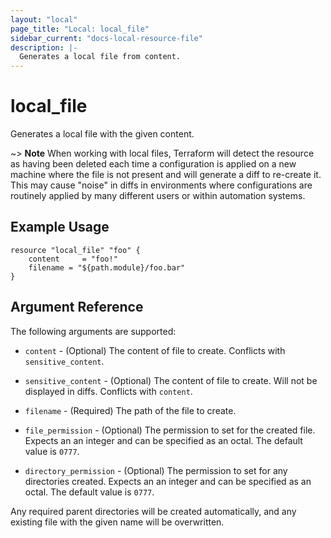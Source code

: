 ```yaml
---
layout: "local"
page_title: "Local: local_file"
sidebar_current: "docs-local-resource-file"
description: |-
  Generates a local file from content.
---
```


# local_file

Generates a local file with the given content.

~> **Note** When working with local files, Terraform will detect the resource
as having been deleted each time a configuration is applied on a new machine
where the file is not present and will generate a diff to re-create it. This
may cause "noise" in diffs in environments where configurations are routinely
applied by many different users or within automation systems.

## Example Usage

```hcl
resource "local_file" "foo" {
    content     = "foo!"
    filename = "${path.module}/foo.bar"
}
```

## Argument Reference

The following arguments are supported:

* `content` - (Optional) The content of file to create. Conflicts with `sensitive_content`.

* `sensitive_content` - (Optional) The content of file to create. Will not be displayed in diffs. Conflicts with `content`.

* `filename` - (Required) The path of the file to create.

* `file_permission` - (Optional) The permission to set for the created file. Expects an an integer and can be specified
   as an octal. The default value is `0777`.

* `directory_permission` - (Optional) The permission to set for any directories created. Expects an an integer and can
  be specified as an octal. The default value is `0777`.

Any required parent directories will be created automatically, and any existing
file with the given name will be overwritten.
